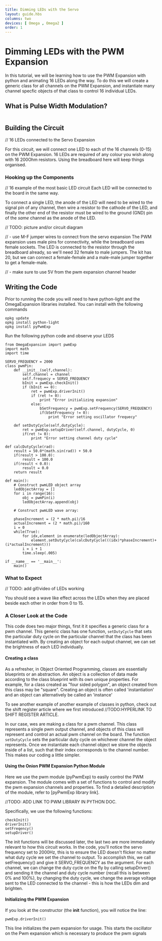 ```yaml
---
title: Dimming LEDs with the Servo
layout: guide.hbs
columns: two
devices: [ Omega , Omega2 ]
order: 1
---
```



# Dimming LEDs with the PWM Expansion

In this tutorial, we will be learning how to use the PWM Expansion with python and animating 16 LEDs along the way. To do this we will create a generic class for all channels on the PWM Expansion, and instantiate many channel specfic objects of that class to control 16 individual LEDs.


## What is Pulse Width Modulation?

<!-- pwm -->
```{r child = '../../shared/pwm.md'}
```

## Building the Circuit

// 16 LEDs connected to the Servo Expansion

For this circuit, we will connect one LED to each of the 16 channels (0-15) on the PWM Expansion. 16 LEDs are required of any colour you wish along with 16 200Ohm resistors. Using the breadboard here will keep things organised.

### Hooking up the Components

// 16 example of the most basic LED circuit
Each LED will be connected to the board in the same way.

To connect a single LED, the anode of the LED will need to be wired to the signal pin of any channel, then wire a resistor to the cathode of the LED, and finally the other end of the resistor must be wired to the ground (GND) pin of the *same* channel as the anode of the LED. 

// TODO: picture and/or circuit diagram

// - use M-F jumper wires to connect from the servo expansion
The PWM expansion uses male pins for connectivity, while the breadboard uses female sockets. The LED is connected to the resistor through the breadboard already, so we'll need 32 female to male jumpers. The kit has 20, but we can connect a female-female and a male-male jumper together to get a female-male.

// - make sure to use 5V from the pwm expansion channel header


## Writing the Code

Prior to running the code you will need to have python-light and the OmegaExpansion libraries installed. You can install with the following commands

```
opkg update
opkg install python-light
opkg install pyPwmExp
```
Run the following python code and observe your LEDS
```
from OmegaExpansion import pwmExp
import math
import time

SERVO_FREQUENCY = 2000
class pwmPin:
	def __init__(self,channel):
		self.channel = channel
		self.frequecy = SERVO_FREQUENCY
		bInit = pwmExp.checkInit()
		if (bInit == 0):
			ret = pwmExp.driverInit()
			if (ret != 0):
				print "Error initializing expansion"
			else:
				bSetFrequency = pwmExp.setFrequency(SERVO_FREQUENCY)
				if(bSetFrequency != 0):
					print "Error setting oscillator frequecy"

	def setDutyCycle(self,dutyCycle):
		ret = pwmExp.setupDriver(self.channel, dutyCycle, 0)
		if(ret != 0):
			print "Error setting channel duty cycle"

def calcDutyCycle(rad):
	result = 50.0*(math.sin(rad)) + 50.0
	if(result > 100.0):
		result = 100.0
	if(result < 0.0):
		result = 0.0
	return result

def main():
	# Construct pwmLED object array
	ledObjectArray = []
	for i in range(16):
		obj = pwmPin(i)
		ledObjectArray.append(obj)

	# Construct pwmLED wave array:

	phaseIncrement = (2 * math.pi)/16
	actualIncrement = (2 * math.pi)/160
	i = 0
	while(True):
		for idx,element in enumerate(ledObjectArray):
			element.setDutyCycle(calcDutyCycle(((idx)*phaseIncrement)+(i*actualIncrement)))
		i = i + 1
		time.sleep(.005)

if __name__ == '__main__':
	main()
```

### What to Expect

// TODO: add gif/video of LEDs working

You should see a wave like effect across the LEDs when they are placed beside each other in order from 0 to 15.


### A Closer Look at the Code

This code does two major things, first it it specifies a generic class for a pwm channel. This generic class has one function, `setDutyCycle` that sets the particular duty cycle on the particular channel that the class has been instantiated with. By creating an object for each output channel, we can set the brightness of each LED individually.


#### Creating a class

As a refresher, in Object Oriented Programming, classes are essentially blueprints or an abstraction. An object is a collection of data made according to the class blueprint with its own unique properties. For example, for a class created as "four sided polygon", an object created from this class may be "square". Creating an object is often called 'instantiation' and an object can alternatively be called an 'instance'

To see another example of another example of classes in python, check out the shift register article where we first introduced //TODO:HYPERLINK TO SHIFT REGISTER ARTICLE.

In our case, wes are making a class for a pwm channel. This class represents a single pwm output channel, and objects of this class will represent and control an actual pwm channel on the board. The function `setDutyCycle` sets the particular duty cycle on whichever channel the object represents. Once we instantiate each channel object we store the objects inside of a list, such that their index corresponds to the channel number. This makes our coding a little simpler.


#### Using the Onion PWM Expansion Python Module

Here we use the pwm module (pyPwmExp) to easily control the PWM expansion. The module comes with a set of functions to control and modify the pwm expansion channels and properties. To find a detailed description of the module, refer to [pyPwmExp library link].

//TODO: ADD LINK TO PWM LIBRARY IN PYTHON DOC.

Specifically, we use the following functions:
```
checkInit()
driverInit()
setFreqency()
setupDriver()
```
The init functions will be discussed later, the last two are more immediately relevant to how this circuit works. In the code, you'll notice the servo frequency set to 2000Hz, this is to ensure the LED doesn't flicker no matter what duty cycle we set the channel to output. To accomplish this, we call setFrequency() and give it SERVO_FREQUENCY as the argument. For each channel, we can change the duty cycle on the fly by calling setupDriver() and sending it the channel and duty cycle number (recall this is between 0% and 100%), by changing the duty cycle, we change the average voltage sent to the LED connected to the channel - this is how the LEDs dim and brighten.


#### Initializing the PWM Expansion

If you look at the constructor (the __init__ function), you will notice the line:
```
pwmExp.driverInit()
```
This line initializes the pwm expansion for usage. This starts the oscillator on the Pwm expansion which is necessary to produce the pwm signals
